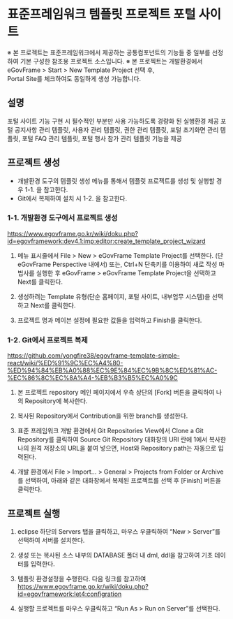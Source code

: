 # 표준프레임워크 템플릿 프로젝트 포털 사이트

※ 본 프로젝트는 표준프레임워크에서 제공하는 공통컴포넌트의 기능들 중 일부를 선정하여 기본 구성한 참조용 프로젝트 소스입니다.
※ 본 프로젝트는 개발환경에서 eGovFrame > Start > New Template Project 선택 후,  
Portal Site를 체크하여도 동일하게 생성 가능합니다.

## 설명

포털 사이트 기능 구현 시 필수적인 부분만 사용 가능하도록 경량화 된 실행환경 제공
포털 공지사항 관리 템플릿, 사용자 관리 템플릿, 권한 관리 템플릿, 포털 초기화면 관리 템플릿, 포털 FAQ 관리 템플릿, 포털 행사 참가 관리 템플릿 기능을 제공

## 프로젝트 생성

- 개발환경 도구의 템플릿 생성 메뉴를 통해서 템플릿 프로젝트를 생성 및 실행할 경우 1-1. 을 참고한다.
- Git에서 복제하여 설치 시 1-2. 을 참고한다.

### 1-1. 개발환경 도구에서 프로젝트 생성

https://www.egovframe.go.kr/wiki/doku.php?id=egovframework:dev4.1:imp:editor:create_template_project_wizard

1. 메뉴 표시줄에서 File > New > eGovFrame Template Project를 선택한다. (단 eGovFrame Perspective 내에서)
   또는, Ctrl+N 단축키를 이용하여 새로 작성 마법사를 실행한 후 eGovFrame > eGovFrame Template Project을 선택하고 Next를 클릭한다.

2. 생성하려는 Template 유형(단순 홈페이지, 포털 사이트, 내부업무 시스템)을 선택하고 Next를 클릭한다.

3. 프로젝트 명과 메이븐 설정에 필요한 값들을 입력하고 Finish를 클릭한다.

### 1-2. Git에서 프로젝트 복제

https://github.com/yongfire38/egovframe-template-simple-react/wiki/%ED%91%9C%EC%A4%80-%ED%94%84%EB%A0%88%EC%9E%84%EC%9B%8C%ED%81%AC-%EC%86%8C%EC%8A%A4-%EB%B3%B5%EC%A0%9C

1. 본 프로젝트 repository 메인 페이지에서 우측 상단의 [Fork] 버튼을 클릭하여 나의 Repository에 복사한다.
2. 복사된 Repository에서 Contribution을 위한 branch를 생성한다.

3. 표준 프레임워크 개발 환경에서 Git Repositories View에서 Clone a Git Repository를 클릭하여
   Source Git Repository 대화창의 URI 란에 1에서 복사한 나의 원격 저장소의 URL을 붙여 넣으면,
   Host와 Repository path는 자동으로 입력된다.

4. 개발 환경에서 File > Import... > General > Projects from Folder or Archive 를 선택하여,
   아래와 같은 대화창에서 복제된 프로젝트를 선택 후 [Finish] 버튼을 클릭한다.

## 프로젝트 실행

1. eclipse 하단의 Servers 탭을 클릭하고, 마우스 우클릭하여 “New > Server”를 선택하여 서버를 설치한다.

2. 생성 또는 복사된 소스 내부의 DATABASE 폴더 내 dml, ddl을 참고하여 기초 데이터를 입력한다.

3. 템플릿 환경설정을 수행한다.
   다음 링크를 참고하여 https://www.egovframe.go.kr/wiki/doku.php?id=egovframework:let4:configration

4. 실행할 프로젝트를 마우스 우클릭하고 “Run As > Run on Server”를 선택한다.
